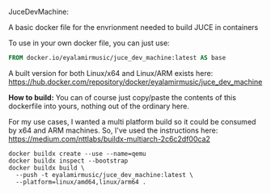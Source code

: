 JuceDevMachine:

A basic docker file for the envrionment needed to build JUCE in containers

To use in your own docker file, you can just use:
```dockerfile
FROM docker.io/eyalamirmusic/juce_dev_machine:latest AS base
```

A built version for both Linux/x64 and Linux/ARM exists here:
https://hub.docker.com/repository/docker/eyalamirmusic/juce_dev_machine

**How to build:**
You can of course just copy/paste the contents of this dockerfile into yours, nothing out of the ordinary here.

For my use cases, I wanted a multi platform build so it could be consumed by x64 and ARM machines.
So, I've used the instructions here:
https://medium.com/nttlabs/buildx-multiarch-2c6c2df00ca2

```
docker buildx create --use --name=qemu
docker buildx inspect --bootstrap
docker buildx build \
  --push -t eyalamirmusic/juce_dev_machine:latest \
  --platform=linux/amd64,linux/arm64 .
```